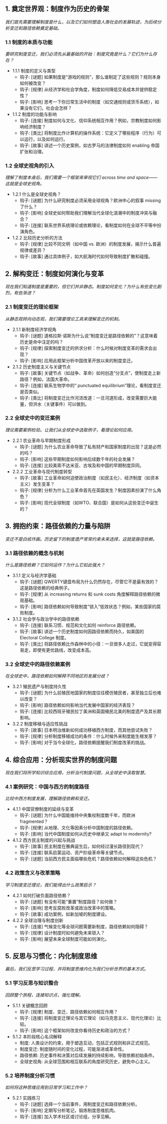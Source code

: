 ﻿## 1. 奠定世界观：制度作为历史的骨架
*我们首先需要理解制度是什么，以及它们如何塑造人类社会的发展轨迹，为后续分析变迁和路径依赖奠定基础。*

### 1.1 制度的本质与功能
*要研究制度变迁，我们必须先从最基础的开始：制度究竟是什么？它们为什么存在？*
- 1.1.1 制度的定义与类型
  - 钩子: [谜题] 如果制度是“游戏的规则”，那么谁制定了这些规则？规则本身如何被改变？
  - 钩子: [规律] 从经济学和社会学角度，制度如何降低交易成本并提供稳定性？
  - 钩子: [影响] 思考一下你日常生活中的制度（如交通规则或货币系统），如果没有它们，社会会怎样？
- 1.1.2 制度的功能与影响
  - 钩子: [连接] 制度如何与文化、信仰系统相互作用？例如，宗教制度如何影响经济制度？
  - 钩子: [类比] 将制度比作计算机的操作系统：它定义了哪些程序（行为）可以运行，以及如何运行。
  - 钩子: [故事] 讲述一个历史案例，如古罗马的法律制度如何 enabling 帝国扩张和治理。

### 1.2 全球史视角的引入
*理解了制度本身后，我们需要一个框架来审视它们 across time and space——这就是全球史视角。*
- 1.2.1 什么是全球史视角？
  - 钩子: [谜题] 为什么研究制度必须采用全球视角？欧洲中心的叙事 missing 了什么？
  - 钩子: [影响] 全球史如何帮助我们理解当代全球化浪潮中的制度冲突与融合？
  - 钩子: [连接] 联系世界系统理论或依赖理论，看制度如何在全球不平等中扮演角色。
- 1.2.2 比较历史分析的方法
  - 钩子: [规律] 比较不同文明（如中国 vs. 欧洲）的制度发展，揭示什么普遍规律或差异？
  - 钩子: [故事] 通过具体例子，如大航海时代如何导致制度扩散和碰撞。

## 2. 解构变迁：制度如何演化与变革
*现在我们知道制度是重要的，但它们并非静态。制度如何变化？为什么有些变化剧烈，有些渐进？*

### 2.1 制度变迁的理论框架
*从静态观转向动态观，我们需要理论工具来理解变迁的机制。*
- 2.1.1 新制度经济学视角
  - 钩子: [谜题] 道格拉斯·诺斯为什么说“制度变迁是路径依赖的”？这意味着历史是命中注定的吗？
  - 钩子: [规律] 探索制度变迁的供求分析：什么时候对制度变革的需求会出现？
  - 钩子: [影响] 应用此框架分析中国改革开放以来的制度变迁。
- 2.1.2 历史制度主义与关键节点
  - 钩子: [故事] 关键节点（如战争、革命）如何创造“分支点”，使制度走上新路径？例如，法国大革命。
  - 钩子: [连接] 联系生物学中的“ punctuated equilibrium”理论，看制度变迁是否类似。
  - 钩子: [类比] 将制度变迁比作河流改道：一旦河道形成，改变需要巨大能量，但洪水（关键事件）可以做到。

### 2.2 全球史中的变迁案例
*理论需要案例检验。让我们从全球史中选取例子，看理论如何应用。*
- 2.2.1 农业革命与早期制度形成
  - 钩子: [谜题] 为什么农业革命导致了私有财产和国家制度的出现？这是必然的吗？
  - 钩子: [影响] 这些早期制度如何影响后续数千年的社会发展？
  - 钩子: [连接] 比较美索不达米亚、古埃及和中国的早期制度异同。
- 2.2.2 工业革命与现代制度转型
  - 钩子: [故事] 工业革命如何迫使政治制度（如民主化）、经济制度（如资本主义）发生变革？
  - 钩子: [规律] 分析为什么工业革命首先在英国发生？制度因素扮演了什么角色？
  - 钩子: [影响] 现代全球制度（如WTO、联合国）是如何从这些变迁中诞生的？

## 3. 拥抱约束：路径依赖的力量与陷阱
*变迁不是白纸作画。历史留下的制度遗产常常约束未来选择，这就是路径依赖。*

### 3.1 路径依赖的概念与机制
*什么是路径依赖？它如何运作？为什么它如此强大？*
- 3.1.1 定义与经济学基础
  - 钩子: [谜题] QWERTY键盘布局为什么仍然存在，尽管它不是最有效的？这是路径依赖的经典例子。
  - 钩子: [规律] 从 increasing returns 和 sunk costs 角度解释路径依赖的微观基础。
  - 钩子: [影响] 路径依赖如何导致制度“锁入”低效状态？例如，某些国家的腐败制度。
- 3.1.2 社会学与政治学中的路径依赖
  - 钩子: [连接] 联系习惯、规范和文化如何 reinforce 路径依赖。
  - 钩子: [故事] 讲述一个历史制度如何因路径依赖而持久，如美国的 Electoral College 制度。
  - 钩子: [类比] 将路径依赖比作森林中的小径：一旦很多人走过，它就变得容易走，即使有更优路线，改变成本高。

### 3.2 全球史中的路径依赖案例
*在全球史中，路径依赖如何解释不同地区的发展分歧？*
- 3.2.1 殖民遗产与制度持久性
  - 钩子: [谜题] 为什么前殖民地国家的制度往往模仿殖民者，甚至独立后也难以改变？
  - 钩子: [影响] 路径依赖如何影响当代发展中国家的经济表现？
  - 钩子: [连接] 比较西班牙殖民拉丁美洲和英国殖民北美的制度遗产及其长期影响。
- 3.2.2 制度移植与适应性挑战
  - 钩子: [故事] 日本明治维新如何成功移植西方制度，而其他尝试失败？
  - 钩子: [规律] 分析制度移植成功的条件：什么时候外来制度能生根发芽？
  - 钩子: [影响] 对于当今全球化，路径依赖提醒我们制度改革的挑战。

## 4. 综合应用：分析现实世界的制度问题
*现在我们将所学知识综合应用，分析当代制度问题，从全球史中汲取智慧。*

### 4.1 案例研究：中国与西方的制度路径
*比较中西方制度发展，理解路径依赖和变迁。*
- 4.1.1 中国官僚制度的延续与变革
  - 钩子: [谜题] 为什么中国能维持中央集权制度数千年，而欧洲 fragmented？
  - 钩子: [规律] 从地理、文化等因素分析中国制度的路径依赖。
  - 钩子: [影响] 当代中国制度如何从历史中继承又 adapt  to modernity?
- 4.1.2 西方民主制度的兴起与挑战
  - 钩子: [故事] 民主制度在雅典诞生后，如何经过漫长路径到现代？
  - 钩子: [连接] 联系启蒙运动、资产阶级革命等关键节点。
  - 钩子: [谜题] 当前西方民主面临哪些危机？路径依赖如何解释这些危机？

### 4.2 政策含义与改革策略
*学习制度变迁理论，我们能得出什么政策启示？*
- 4.2.1 如何打破负面路径依赖？
  - 钩子: [谜题] 有没有可能“重置”制度路径？如何做？
  - 钩子: [影响] 思考反腐败改革或政治改革中的策略。
  - 钩子: [故事] 成功案例，如新加坡的制度建设。
- 4.2.2 全球治理与制度创新
  - 钩子: [连接] 气候变化等全球问题需要新制度，路径依赖如何阻碍？
  - 钩子: [规律] 设计制度时如何避免未来锁入？
  - 钩子: [影响] 展望未来全球制度可能如何演化。

## 5. 反思与习惯化：内化制度思维
*最后，我们反思学习过程，并将制度思维内化为我们分析世界的基本方式。*

### 5.1 学习反思与知识整合
*回顾整个旅程，连接知识点，强化理解。*
- 5.1.1 关键概念回顾
  - 钩子: [规律] 制度、变迁、路径依赖如何相互作用？
  - 钩子: [连接] 将制度变迁理论与其它理论（如马克思主义、现代化理论）比较。
  - 钩子: [影响] 这个框架如何改变你看待历史和政治的方式？
- 5.1.2 本阶段核心名词解释
  - 制度: 人类设计的约束，用于塑造互动，包括正式规则和非正式规范。
  - 制度变迁: 制度随时间的变化过程，可能渐进或革命性。
  - 路径依赖: 历史事件和决策对后续发展的持续影响，导致依赖初始条件。
  - 全球史视角: 从全球范围和相互联系的角度研究历史，避免中心主义。

### 5.2 培养制度分析习惯
*如何将这种思维应用到日常学习和工作中？*
- 5.2.1 实践练习
  - 钩子: [谜题] 选择一个当前事件，用制度变迁和路径依赖分析。
  - 钩子: [影响] 定期写分析笔记，锻炼制度思维肌肉。
  - 钩子: [连接] 加入学术社区或讨论组，分享见解。
